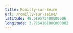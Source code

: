```yaml
---
title: Romilly-sur-Seine
url: /romilly-sur-seine/
latitude: 48.519573400000006
longitude: 3.7264161000000002
---
```

